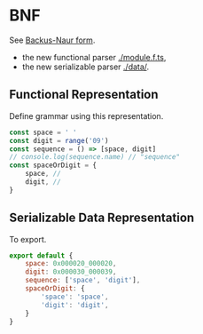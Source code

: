 # BNF

See [Backus-Naur form](https://en.wikipedia.org/wiki/Backus%E2%80%93Naur_form).

- the new functional parser [./module.f.ts](./module.f.ts),
- the new serializable parser [./data/](./data/).

## Functional Representation

Define grammar using this representation.

```ts
const space = ' '
const digit = range('09')
const sequence = () => [space, digit]
// console.log(sequence.name) // "sequence"
const spaceOrDigit = {
    space, // 
    digit, //
}
```

## Serializable Data Representation 

To export.

```js
export default {
    space: 0x000020_000020,
    digit: 0x000030_000039,
    sequence: ['space', 'digit'],
    spaceOrDigit: {
        'space': 'space',
        'digit': 'digit',
    }
}
```
